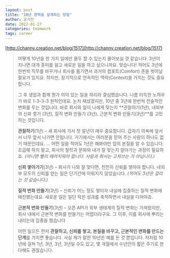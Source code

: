 ```yaml
---
layout: post
title: "10년 경력을 설계하는 방법"
author: 윤석찬
date: 2022-01-27
categories: teamwork
tags: career
---
```


[http://channy.creation.net/blog/1517](http://channy.creation.net/blog/1517)

> 어떻게 10년을 한 가지 일에만 몰두 할 수 있는지 물어보실 것 같습니다. 3년이 지나면 대개 흥미를 잃고 새로운 일을 하고 싶으니까요. 맞습니다! 적어도 3년에 한번씩 직무를 바꾸거나 회사를 옮기면서 과거의 컴포트(Comfort) 존을 벗어날 필요가 있지요. 하지만, 장기적으로 연속적인 맥락(Context)을 가지는 것도 중요합니다.
>
> 그 후 생업과 함께 뭔가 의미 있는 일을 하리라 결심했습니다. 나름 터득한 노하우가 바로 1-3-3-3 원칙인데요. 눈치 채셨겠지만, 10년 중 3년에 한번씩 전술적인 변화를 두는 것입니다. 바로 회사와 일이 나에게 맞는지 **관찰하기(1년), 내외부의 신뢰 쌓기 (3년), 질적 변화 만들기 (3년), 근본적 변화 만들기(3년)**를 고민하는 것입니다.
>
> **관찰하기**(1년) – 새 회사에 가서 첫 일년이 매우 중요합니다. 갑자기 의욕에 앞서서 너무 앞서 나가면 안됩니다. 거기에서는 여러분을 믿어 주는 사람이 하나도 없기 때문인데요. ... 어떤 일을 적어도 1년은 해봐야만 업의 본질을 알 수 있습니다. 조급해 하지 말고, 회사의 철학과 문화와 내가 잘 맞는지 알아가는 과정이 필요하죠. *(아니면 빨리 때려치워야 합니다. 사람과 회사는 고쳐쓰는 거 아닙니다.)*
>
> **신뢰 쌓아가기**(3년) – 회사가 나와 잘 맞다면, 천천히 신뢰를 쌓아야 합니다. 내외부 모두의 신뢰를 얻는 일은 단기간에 이뤄지지 않았습니다. *(적어도 3년은 걸리는 것 같습니다.)*
>
> **질적 변화 만들기**(3년) – 신뢰가 어느 정도 쌓이자 내실에 집중하는 질적 변화에 매진했는데요. 새로운 일은 일단 작은 성과를 축적하면서 내실을 다져야죠.
>
> **근본적 변화 만들기**(3년) – 오픈 API가 외부 생태계의 질적 변화는 가져왔지만, 회사 내에서 근본적 변화를 만들기는 어렵더라구요. 그 이후, 이를 회사에 뿌리는 내리는데 집중을 했습니다
>
> 어떤 일으든 먼저 **관찰하고, 신뢰를 쌓고, 본질을 바꾸고, 근본적인 변화를 만드는 단계**를 가지면 좋습니다. 사실 제가 말한 10년은 예를 든 것 뿐입니다. 저처럼 10년에 걸쳐 1년, 3년, 3년, 3년일 수도 있고, 몇 개월에서 수년안의 짧은 주기로 한다해도 괜찮습니다. 

